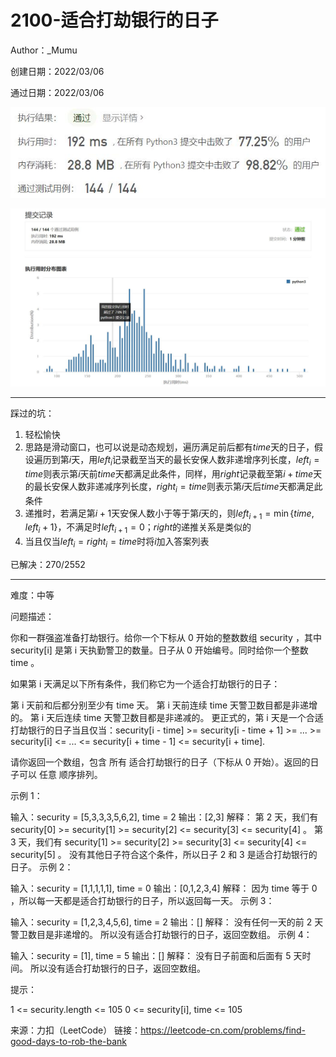 # 2100-适合打劫银行的日子

Author：_Mumu

创建日期：2022/03/06

通过日期：2022/03/06

![](./通过截图2.jpg)

![](./通过截图1.jpg)

*****

踩过的坑：

1. 轻松愉快
2. 思路是滑动窗口，也可以说是动态规划，遍历满足前后都有$time$天的日子，假设遍历到第$i$天，用$left_i$记录截至当天的最长安保人数非递增序列长度，$left_i=time$则表示第$i$天前$time$天都满足此条件，同样，用$right$记录截至第$i+time$天的最长安保人数非递减序列长度，$right_i=time$则表示第$i$天后$time$天都满足此条件
2. 递推时，若满足第$i+1$天安保人数小于等于第$i$天的，则$left_{i+1}=\min\{time,left_i+1\}$，不满足时$left_{i+1}=0$；$right$的递推关系是类似的
2. 当且仅当$left_i=right_i=time$时将$i$加入答案列表

已解决：270/2552

*****

难度：中等

问题描述：

你和一群强盗准备打劫银行。给你一个下标从 0 开始的整数数组 security ，其中 security[i] 是第 i 天执勤警卫的数量。日子从 0 开始编号。同时给你一个整数 time 。

如果第 i 天满足以下所有条件，我们称它为一个适合打劫银行的日子：

第 i 天前和后都分别至少有 time 天。
第 i 天前连续 time 天警卫数目都是非递增的。
第 i 天后连续 time 天警卫数目都是非递减的。
更正式的，第 i 天是一个合适打劫银行的日子当且仅当：security[i - time] >= security[i - time + 1] >= ... >= security[i] <= ... <= security[i + time - 1] <= security[i + time].

请你返回一个数组，包含 所有 适合打劫银行的日子（下标从 0 开始）。返回的日子可以 任意 顺序排列。

 

示例 1：

输入：security = [5,3,3,3,5,6,2], time = 2
输出：[2,3]
解释：
第 2 天，我们有 security[0] >= security[1] >= security[2] <= security[3] <= security[4] 。
第 3 天，我们有 security[1] >= security[2] >= security[3] <= security[4] <= security[5] 。
没有其他日子符合这个条件，所以日子 2 和 3 是适合打劫银行的日子。
示例 2：

输入：security = [1,1,1,1,1], time = 0
输出：[0,1,2,3,4]
解释：
因为 time 等于 0 ，所以每一天都是适合打劫银行的日子，所以返回每一天。
示例 3：

输入：security = [1,2,3,4,5,6], time = 2
输出：[]
解释：
没有任何一天的前 2 天警卫数目是非递增的。
所以没有适合打劫银行的日子，返回空数组。
示例 4：

输入：security = [1], time = 5
输出：[]
解释：
没有日子前面和后面有 5 天时间。
所以没有适合打劫银行的日子，返回空数组。


提示：

1 <= security.length <= 105
0 <= security[i], time <= 105

来源：力扣（LeetCode）
链接：https://leetcode-cn.com/problems/find-good-days-to-rob-the-bank